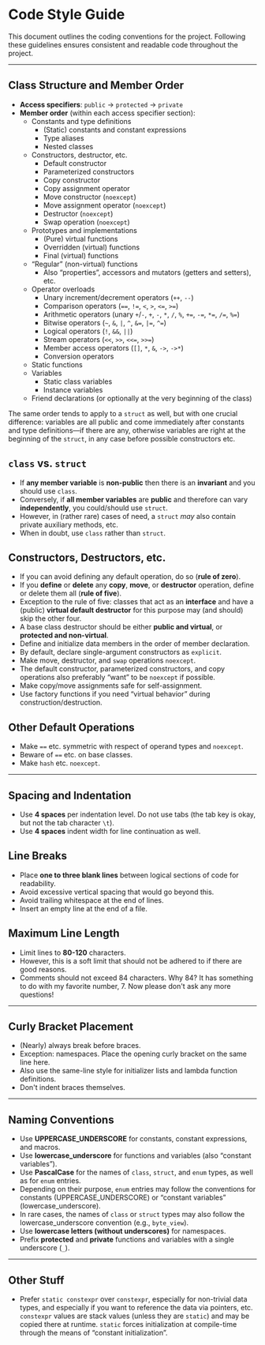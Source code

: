 
# Code Style Guide

This document outlines the coding conventions for the project. Following these
guidelines ensures consistent and readable code throughout the project.

---

## Class Structure and Member Order

- **Access specifiers**: `public` &rarr; `protected` &rarr; `private`
- **Member order** (within each access specifier section):
  - Constants and type definitions
    - (Static) constants and constant expressions
    - Type aliases
    - Nested classes
  - Constructors, destructor, etc.
    - Default constructor
    - Parameterized constructors
    - Copy constructor
    - Copy assignment operator
    - Move constructor (`noexcept`)
    - Move assignment operator (`noexcept`)
    - Destructor (`noexcept`)
    - Swap operation (`noexcept`)
  - Prototypes and implementations
    - (Pure) virtual functions
    - Overridden (virtual) functions
    - Final (virtual) functions
  - &ldquo;Regular&rdquo; (non-virtual) functions
    - Also &ldquo;properties&rdquo;, accessors and mutators (getters and setters), etc.
  - Operator overloads
    - Unary increment/decrement operators (`++`, `--`)
    - Comparison operators (`==`, `!=`, `<`, `>`, `<=`, `>=`)
    - Arithmetic operators (unary `+`/`-`, `+`, `-`, `*`, `/`, `%`, `+=`, `-=`, `*=`, `/=`, `%=`)
    - Bitwise operators (`~`, `&`, `|`, `^`, `&=`, `|=`, `^=`)
    - Logical operators (`!`, `&&`, `||`)
    - Stream operators (`<<`, `>>`, `<<=`, `>>=`)
    - Member access operators (`[]`, `*`, `&`, `->`, `->*`)
    - Conversion operators
  - Static functions
  - Variables
    - Static class variables
    - Instance variables
  - Friend declarations (or optionally at the very beginning of the class)

The same order tends to apply to a `struct` as well, but with one crucial
difference: variables are all public and come immediately after constants and
type definitions&mdash;if there are any, otherwise variables are right at the
beginning of the `struct`, in any case before possible constructors etc.

## `class` vs. `struct`

- If **any member variable** is **non-public** then there is an **invariant**
  and you should use `class`.
- Conversely, if **all member variables** are **public** and therefore can vary
  **independently**, you could/should use `struct`.
- However, in (rather rare) cases of need, a `struct` _may_ also contain
  private auxiliary methods, etc.
- When in doubt, use `class` rather than `struct`.

## Constructors, Destructors, etc.

- If you can avoid defining any default operation, do so (**rule of zero**).
- If you **define** or **delete** any **copy**, **move**, or **destructor**
  operation, define or delete them all (**rule of five**).
- Exception to the rule of five: classes that act as an **interface** and have
  a (public) **virtual default destructor** for this purpose may (and should)
  skip the other four.
- A base class destructor should be either **public and virtual**, or
  **protected and non-virtual**.
- Define and initialize data members in the order of member declaration.
- By default, declare single-argument constructors as `explicit`.
- Make move, destructor, and `swap` operations `noexcept`.
- The default constructor, parameterized constructors, and copy operations also
  preferably &ldquo;want&rdquo; to be `noexcept` if possible.
- Make copy/move assignments safe for self-assignment.
- Use factory functions if you need &ldquo;virtual behavior&rdquo; during
  construction/destruction.

## Other Default Operations

- Make `==` etc. symmetric with respect of operand types and `noexcept`.
- Beware of `==` etc. on base classes.
- Make `hash` etc. `noexcept`.

---

## Spacing and Indentation

- Use **4 spaces** per indentation level. Do not use tabs (the tab key is okay,
  but not the tab character `\t`).
- Use **4 spaces** indent width for line continuation as well.

## Line Breaks

- Place **one to three blank lines** between logical sections of code for
  readability.
- Avoid excessive vertical spacing that would go beyond this.
- Avoid trailing whitespace at the end of lines.
- Insert an empty line at the end of a file.

## Maximum Line Length

- Limit lines to **80-120** characters.
- However, this is a soft limit that should not be adhered to if there are good
  reasons.
- Comments should not exceed 84 characters.
  Why 84? It has something to do with my favorite number, 7.
  Now please don't ask any more questions!

---

## Curly Bracket Placement

- (Nearly) always break before braces.
- Exception: namespaces. Place the opening curly bracket on the same line here.
- Also use the same-line style for initializer lists and lambda function definitions.
- Don't indent braces themselves.

---

## Naming Conventions

- Use **UPPERCASE_UNDERSCORE** for constants, constant expressions, and macros.
- Use **lowercase_underscore** for functions and variables (also
  &ldquo;constant variables&rdquo;).
- Use **PascalCase** for the names of `class`, `struct`, and `enum` types, as
  well as for `enum` entries.
- Depending on their purpose, `enum` entries may follow the conventions for
  constants (UPPERCASE_UNDERSCORE) or &ldquo;constant variables&rdquo;
  (lowercase_underscore).
- In rare cases, the names of `class` or `struct` types may also follow the
  lowercase_underscore convention (e.g., `byte_view`).
- Use **lowercase letters (without underscores)** for namespaces.
- Prefix **protected** and **private** functions and variables with a single underscore
  (`_`).

---

## Other Stuff

- Prefer `static constexpr` over `constexpr`, especially for non-trivial data
  types, and especially if you want to reference the data via pointers, etc.
  `constexpr` values are stack values (unless they are `static`) and may be copied there at runtime.
  `static` forces initialization at compile-time through the means of &ldquo;constant initialization&rdquo;.
